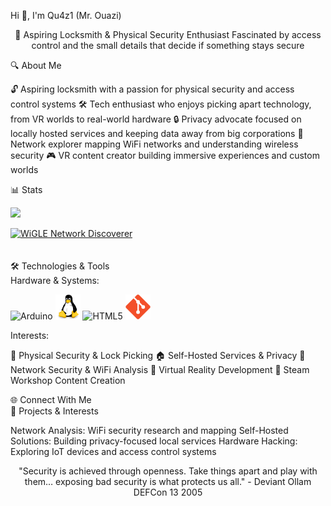 Hi 👋, I'm Qu4z1 (Mr. Ouazi)
<div align="center">
🔐 Aspiring Locksmith & Physical Security Enthusiast
Fascinated by access control and the small details that decide if something stays secure
</div>

🔍 About Me

🔓 Aspiring locksmith with a passion for physical security and access control systems
🛠️ Tech enthusiast who enjoys picking apart technology, from VR worlds to real-world hardware
🔒 Privacy advocate focused on locally hosted services and keeping data away from big corporations
📡 Network explorer mapping WiFi networks and understanding wireless security
🎮 VR content creator building immersive experiences and custom worlds

📊 Stats

 ![](https://komarev.com/ghpvc/?username=quazi00&color=008e8e&style=plastic)

<a href="https://wigle.net" target="_blank">
  <img src="https://wigle.net/bi/fohll_IAVJhzZxMrti4jnA.png" alt="WiGLE Network Discoverer" height="60">
</a>
<br>
<br>
<br>
🛠️ Technologies & Tools
<div align="left">
Hardware & Systems:
<p>
  <img src="https://cdn.worldvectorlogo.com/logos/arduino-1.svg" alt="Arduino" width="40" height="40"/>
  <img src="https://raw.githubusercontent.com/devicons/devicon/master/icons/linux/linux-original.svg" alt="Linux" width="40" height="40"/>
  <img src="https://www.vectorlogo.zone/logos/w3_html5/w3_html5-icon.svg" alt="HTML5" width="40" height="40"/>
  <img src="https://raw.githubusercontent.com/devicons/devicon/master/icons/git/git-original.svg" alt="Git" width="40" height="40"/>
</p>
Interests:

🔐 Physical Security & Lock Picking
🏠 Self-Hosted Services & Privacy
📡 Network Security & WiFi Analysis
🥽 Virtual Reality Development
🎨 Steam Workshop Content Creation

</div>
🌐 Connect With Me
<div align="center">

</div>
🎯 Projects & Interests

Network Analysis: WiFi security research and mapping
Self-Hosted Solutions: Building privacy-focused local services
Hardware Hacking: Exploring IoT devices and access control systems

<div align="center">
"Security is achieved through openness. Take things apart and play with them… exposing bad security is what protects us all." - Deviant Ollam DEFCon 13 2005
</div>
